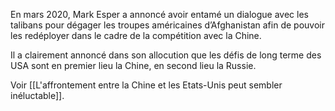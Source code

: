 En mars 2020, Mark Esper a annoncé avoir entamé un dialogue avec les talibans pour dégager les troupes américaines d’Afghanistan afin de pouvoir les redéployer dans le cadre de la compétition avec la Chine.

Il a clairement annoncé dans son allocution que les défis de long terme des USA sont en premier lieu la Chine, en second lieu la Russie.

Voir [[L'affrontement entre la Chine et les Etats-Unis peut sembler inéluctable]].